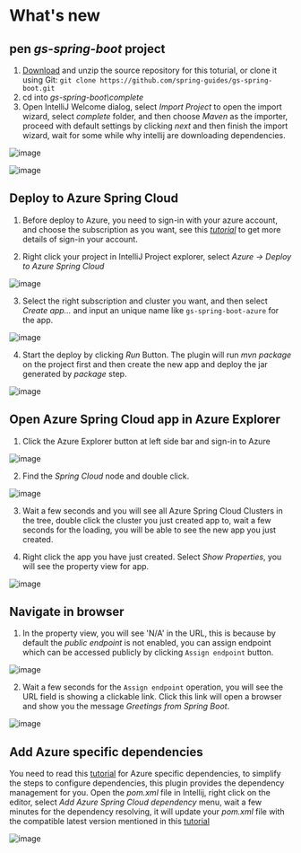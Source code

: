 <!-- Version: 3.36.0 -->
# What's new

## pen *gs-spring-boot* project
1. [Download](https://github.com/spring-guides/gs-spring-boot/archive/master.zip) and unzip the source repository for this toturial, or clone it using Git: `git clone https://github.com/spring-guides/gs-spring-boot.git`
2. cd into *gs-spring-boot\complete*
3. Open IntelliJ Welcome dialog, select *Import Project* to open the import wizard, select *complete* folder, and then choose *Maven* as the importer, proceed with default settings by clicking *next* and then finish the import wizard, wait for some while why intellij are downloading dependencies.

![image](https://user-images.githubusercontent.com/12445236/64397308-6b458980-d093-11e9-8f75-32ad38b92def.gif)

![image](https://user-images.githubusercontent.com/17075863/77132650-392dcf00-6a9b-11ea-9213-2ece51a293f1.png)

## Deploy to Azure Spring Cloud

1. Before deploy to Azure, you need to sign-in with your azure account, and choose the subscription as you want, see this *[tutorial](https://docs.microsoft.com/en-us/azure/java/intellij/azure-toolkit-for-intellij-create-hello-world-web-app)* to get more details of sign-in your account.

2. Right click your project in IntelliJ Project explorer, select *Azure -> Deploy to Azure Spring Cloud*

![image](https://user-images.githubusercontent.com/17075863/77132862-f28ca480-6a9b-11ea-8792-c82670b98459.png)

3. Select the right subscription and cluster you want, and then select *Create app...* and input an unique name like `gs-spring-boot-azure` for the app.


![image](https://user-images.githubusercontent.com/17075863/77133144-f3720600-6a9c-11ea-898a-f4c8cf3c0183.png)


4. Start the deploy by clicking *Run* Button. The plugin will run *mvn package* on the project first and then create the new app and deploy the jar generated by *package* step.

![image](https://user-images.githubusercontent.com/17075863/77133334-b35f5300-6a9d-11ea-9552-bfaae43193cd.png)


##  Open Azure Spring Cloud app in Azure Explorer
1. Click the Azure Explorer button at left side bar and sign-in to Azure

![image](https://user-images.githubusercontent.com/17075863/77133434-06d1a100-6a9e-11ea-91f9-123efb4258d9.png)

2. Find the *Spring Cloud* node and double click.

![image](https://user-images.githubusercontent.com/17075863/77133505-3bddf380-6a9e-11ea-924e-221e02ee1ac6.png)

3. Wait a few seconds and you will see all Azure Spring Cloud Clusters in the tree, double click the cluster you just created app to, wait a few seconds for the loading, you will be able to see the new app you just created.

4. Right click the app you have just created. Select *Show Properties*, you will see the property view for app.

![image](https://user-images.githubusercontent.com/17075863/77133618-a5f69880-6a9e-11ea-9349-9b53c3c809e8.png)

## Navigate in browser
1. In the property view, you will see 'N/A' in the URL, this is because by default the *public endpoint* is not enabled, you can assign endpoint which can be accessed publicly by clicking `Assign endpoint` button.

![image](https://user-images.githubusercontent.com/17075863/77134962-62069200-6aa4-11ea-9cbc-4ea7fe218ac0.png)

2. Wait a few seconds for the `Assign endpoint` operation, you will see the URL field is showing a clickable link. Click this link will open a browser and show you the message *Greetings from Spring Boot*.

![image](https://user-images.githubusercontent.com/17075863/77135088-e0fbca80-6aa4-11ea-8255-9239a5e85e3b.png)

## Add Azure specific dependencies
You need to read this [tutorial](https://docs.microsoft.com/en-us/azure/spring-cloud/spring-cloud-tutorial-prepare-app-deployment) for Azure specific dependencies, to simplify the steps to configure dependencies, this plugin provides the dependency management for you. Open the *pom.xml* file in Intellij, right click on the editor, select *Add Azure Spring Cloud dependency* menu, wait a few minutes for the dependency resolving, it will update your *pom.xml* file with the compatible latest version mentioned in this [tutorial](https://docs.microsoft.com/en-us/azure/spring-cloud/spring-cloud-tutorial-prepare-app-deployment) 

![image](https://user-images.githubusercontent.com/17075863/77284376-7d260b80-6d09-11ea-8cc0-769a3fdc169f.png)


